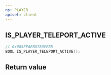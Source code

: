 ```yaml
---
ns: PLAYER
apiset: client
---
```

## IS_PLAYER_TELEPORT_ACTIVE

```c
// 0x085EEAEB8783FEB5
BOOL IS_PLAYER_TELEPORT_ACTIVE();
```



## Return value